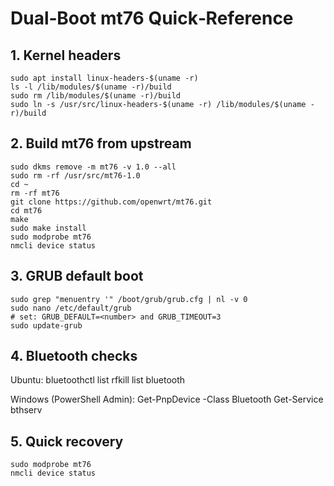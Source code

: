 # Dual‑Boot mt76 Quick‑Reference

## 1. Kernel headers
    sudo apt install linux-headers-$(uname -r)
    ls -l /lib/modules/$(uname -r)/build
    sudo rm /lib/modules/$(uname -r)/build
    sudo ln -s /usr/src/linux-headers-$(uname -r) /lib/modules/$(uname -r)/build

## 2. Build mt76 from upstream
    sudo dkms remove -m mt76 -v 1.0 --all
    sudo rm -rf /usr/src/mt76-1.0
    cd ~
    rm -rf mt76
    git clone https://github.com/openwrt/mt76.git
    cd mt76
    make
    sudo make install
    sudo modprobe mt76
    nmcli device status

## 3. GRUB default boot
    sudo grep "menuentry '" /boot/grub/grub.cfg | nl -v 0
    sudo nano /etc/default/grub
    # set: GRUB_DEFAULT=<number> and GRUB_TIMEOUT=3
    sudo update-grub

## 4. Bluetooth checks
Ubuntu:
    bluetoothctl list
    rfkill list bluetooth

Windows (PowerShell Admin):
    Get-PnpDevice -Class Bluetooth
    Get-Service bthserv

## 5. Quick recovery
    sudo modprobe mt76
    nmcli device status
